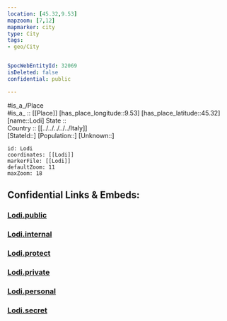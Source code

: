 ```yaml
---
location: [45.32,9.53] 
mapzoom: [7,12] 
mapmarker: city 
type: City
tags:
- geo/City


SpocWebEntityId: 32069
isDeleted: false
confidential: public

---
```

#is_a_/Place  
#is_a_ :: [[Place]] 
[has_place_longitude::9.53] 
[has_place_latitude::45.32] 
[name::Lodi] 
State ::  
Country :: [[../../../../../Italy]]  
[StateId::] 
[Population::] 
[Unknown::] 


```leaflet
id: Lodi
coordinates: [[Lodi]] 
markerFile: [[Lodi]] 
defaultZoom: 11 
maxZoom: 18
```


## Confidential Links & Embeds: 

### [Lodi.public](/_public/\Earth\Continent\Europe\Europe~South\Italy\regions~Italy\Lombardy\Lodi.Province\CityLodi.public.md) 

### [Lodi.internal](/_internal/\Earth\Continent\Europe\Europe~South\Italy\regions~Italy\Lombardy\Lodi.Province\CityLodi.internal.md) 

### [Lodi.protect](/_protect/\Earth\Continent\Europe\Europe~South\Italy\regions~Italy\Lombardy\Lodi.Province\CityLodi.protect.md) 

### [Lodi.private](/_private/\Earth\Continent\Europe\Europe~South\Italy\regions~Italy\Lombardy\Lodi.Province\CityLodi.private.md) 

### [Lodi.personal](/_personal/\Earth\Continent\Europe\Europe~South\Italy\regions~Italy\Lombardy\Lodi.Province\CityLodi.personal.md) 

### [Lodi.secret](/_secret/\Earth\Continent\Europe\Europe~South\Italy\regions~Italy\Lombardy\Lodi.Province\CityLodi.secret.md)

